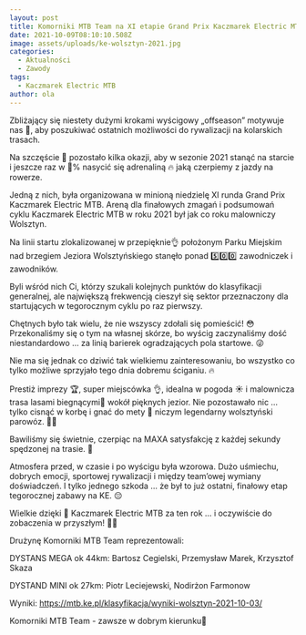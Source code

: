 ```yaml
---
layout: post
title: Komorniki MTB Team na XI etapie Grand Prix Kaczmarek Electric MTB Wolsztyn 2021
date: 2021-10-09T08:10:10.508Z
image: assets/uploads/ke-wolsztyn-2021.jpg
categories:
  - Aktualności
  - Zawody
tags:
  - Kaczmarek Electric MTB
author: ola
---
```

Zbliżający się niestety dużymi krokami wyścigowy „offseason” motywuje nas 💪, aby poszukiwać ostatnich możliwości do rywalizacji na kolarskich trasach.
<!--more-->

Na szczęście 🙏 pozostało kilka okazji, aby w sezonie 2021 stanąć na starcie i jeszcze raz w 💯% nasycić się adrenaliną 🔥 jaką czerpiemy z jazdy na rowerze.

Jedną z nich, była organizowana w minioną niedzielę XI runda Grand Prix Kaczmarek Electric MTB. Areną dla finałowych zmagań i podsumowań cyklu Kaczmarek Electric MTB w roku 2021 był jak co roku malowniczy Wolsztyn. 

Na linii startu zlokalizowanej w przepięknie👌 położonym Parku Miejskim nad brzegiem Jeziora Wolsztyńskiego stanęło ponad 5️⃣0️⃣0️⃣ zawodniczek i zawodników. 

Byli wśród nich Ci, którzy szukali kolejnych punktów do klasyfikacji generalnej, ale największą frekwencją cieszył się sektor przeznaczony dla startujących w tegorocznym cyklu po raz pierwszy.

Chętnych było tak wielu, że nie wszyscy zdołali się pomieścić! 😳 Przekonaliśmy się o tym na własnej skórze, bo wyścig zaczynaliśmy dość niestandardowo … za linią barierek ogradzających pola startowe. 😜

Nie ma się jednak co dziwić tak wielkiemu zainteresowaniu, bo wszystko co tylko możliwe sprzyjało tego dnia dobremu ściganiu. 🔥

Prestiż imprezy 🏆, super miejscówka 👌, idealna w pogoda ☀️ i malownicza trasa lasami biegnącymi🌲 wokół pięknych jezior. Nie pozostawało nic  … tylko cisnąć w korbę i gnać do mety 🏁 niczym legendarny wolsztyński parowóz. 🚂😉 

Bawiliśmy się świetnie, czerpiąc na MAXA satysfakcję z każdej sekundy spędzonej na trasie. 🤩

Atmosfera przed, w czasie i po wyścigu była wzorowa. Dużo uśmiechu, dobrych emocji, sportowej rywalizacji i między team’owej wymiany doświadczeń. I tylko jednego szkoda ... że był to już ostatni, finałowy etap tegorocznej zabawy na KE. 😔

Wielkie dzięki 🤝 Kaczmarek Electric MTB za ten rok … i oczywiście do zobaczenia w przyszłym! 👊😊

Drużynę Komorniki MTB Team reprezentowali: 

DYSTANS MEGA ok 44km: Bartosz Cegielski, Przemysław Marek, Krzysztof Skaza

DYSTAND MINI ok 27km: Piotr Leciejewski, Nodirżon Farmonow

Wyniki: <https://mtb.ke.pl/klasyfikacja/wyniki-wolsztyn-2021-10-03/>

Komorniki MTB Team - zawsze w dobrym kierunku🙂 